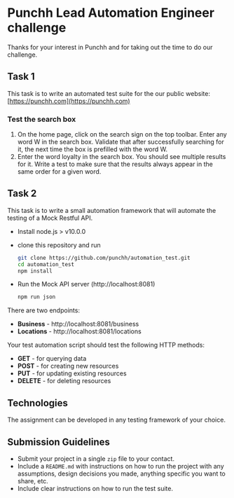 # Punchh Lead Automation Engineer challenge
Thanks for your interest in Punchh and for taking out the time to do our challenge.

## Task 1
This task is to write an automated test suite for the our public website: [https://punchh.com](https://punchh.com)

### Test the search box
1. On the home page, click on the search sign on the top toolbar. Enter any word W in the search box. Validate that after successfully searching for it, the next time the box is prefilled with the word W.  
2. Enter the word loyalty in the search box. You should see multiple results for it. Write a test to make sure that the results always appear in the same order for a given word.

## Task 2
This task is to write a small automation framework that will automate the testing of a Mock Restful API.
* Install node.js > v10.0.0

* clone this repository and run

  ```bash
  git clone https://github.com/punchh/automation_test.git
  cd automation_test
  npm install
  ```

* Run the Mock API server (http://localhost:8081)

  ```bash
  npm run json
  ```

There are two endpoints:
* **Business** - http://localhost:8081/business
* **Locations** - http://localhost:8081/locations

Your test automation script should test the following HTTP methods:

* **GET** - for querying data
* **POST** - for creating new resources
* **PUT** - for updating existing resources
* **DELETE** - for deleting resources

## Technologies
The assignment can be developed in any testing framework of your choice.

## Submission Guidelines
- Submit your project in a single `zip` file to your contact.
- Include a `README.md` with instructions on how to run the project with any assumptions, design decisions you made, anything specific you want to share, etc.
- Include clear instructions on how to run the test suite.







